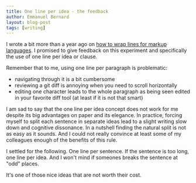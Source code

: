 ```yaml
---
title: One line per idea - the feedback
author: Emmanuel Bernard
layout: blog-post
tags: [writing]
---
```

I wrote a bit more than a year ago on [how to wrap lines for markup languages](/blog/2013/08/08/one-line-per-idea/).
I promised to give feedback on this experiment and specifically the use of one line per idea or clause.

Remember that to me, using one line per paragraph is problematic:

* navigating through it is a bit cumbersome
* reviewing a git diff is annoying when you need to scroll horizontally
* editing one character leads to the whole paragraph as being seen edited in your favorite diff tool
  (at least if it is not that smart)

I am sad to say that the one line per idea concept does not work for me
despite its big advantages on paper and its elegance.
In practice, forcing myself to split each sentence in separate ideas
lead to a slight writing slow down and cognitive dissonance.
In a nutshell finding the natural split is not as easy as it sounds.
And I could not really convince at least some of my colleagues enough of the benefits of this rule.

I settled for the following.
One line per sentence.
If the sentence is too long, one line per idea.
And I won't mind if someones breaks the sentence at "odd" places.

It's one of those nice ideas that are not worth their cost.
